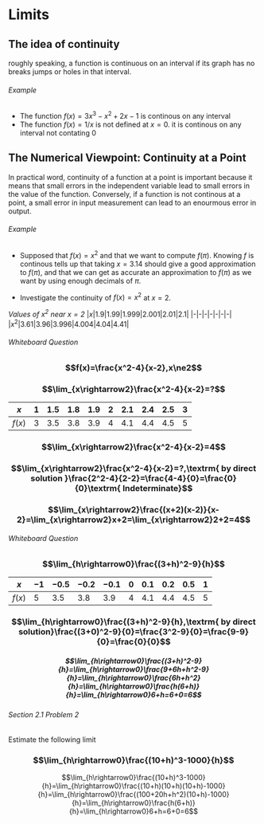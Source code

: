 # Limits

## The idea of continuity
roughly speaking, a function is continuous on an interval if its graph has no breaks jumps or holes in that interval.
###### Example
- The function $f(x)=3x^3-x^2+2x-1$ is continous on any interval
- The function $f(x)=1/x$ is not defined at $x=0$. it is continous on any interval not contating 0
## The Numerical Viewpoint: Continuity at a Point
In practical word, continuity of a function at a point is important because it means that small errors in the independent variable lead to small errors in the value of the function. Conversely, if a function is not continous at a point, a small error in input measurement can lead to an enourmous error in output.
###### Example
- Supposed that $f(x)=x^2$ and that we want to compute $f(\pi)$. Knowing $f$ is continous tells up that taking $x=3.14$ should give a good approximation to $f(\pi)$, and that we can get as accurate an approximation to $f(\pi)$ as we want by using enough decimals of $\pi$.

- Investigate the continuity of $f(x)=x^2$ at $x=2$.

_Values of $x^2$ near $x=2$_
|$x$|$1.9$|$1.99$|$1.999$|$2.001$|$2.01$|$2.1$|
|-|-|-|-|-|-|-|
|$x^2$|$3.61$|$3.96$|$3.996$|$4.004$|$4.04$|$4.41$|

###### Whiteboard Question
### $$f(x)=\frac{x^2-4}{x-2},x\ne2$$
### $$\lim_{x\rightarrow2}\frac{x^2-4}{x-2}=?$$
|$x$|$1$|$1.5$|$1.8$|$1.9$|$2$|$2.1$|$2.4$|$2.5$|$3$|
|-|-|-|-|-|-|-|-|-|-|
|$f(x)$|$3$|$3.5$|$3.8$|$3.9$|$4$|$4.1$|$4.4$|$4.5$|$5$|
### $$\lim_{x\rightarrow2}\frac{x^2-4}{x-2}=4$$
### $$\lim_{x\rightarrow2}\frac{x^2-4}{x-2}=?,\textrm{ by direct solution }\frac{2^2-4}{2-2}=\frac{4-4}{0}=\frac{0}{0}\textrm{ Indeterminate}$$
### $$\lim_{x\rightarrow2}\frac{(x+2)(x-2)}{x-2}=\lim_{x\rightarrow2}x+2=\lim_{x\rightarrow2}2+2=4$$

###### Whiteboard Question
### $$\lim_{h\rightarrow0}\frac{(3+h)^2-9}{h}$$
|$x$|$-1$|$-0.5$|$-0.2$|$-0.1$|$0$|$0.1$|$0.2$|$0.5$|$1$|
|-|-|-|-|-|-|-|-|-|-|
|$f(x)$|$5$|$3.5$|$3.8$|$3.9$|$4$|$4.1$|$4.4$|$4.5$|$5$|
### $$\lim_{h\rightarrow0}\frac{(3+h)^2-9}{h},\textrm{ by direct solution}\frac{(3+0)^2-9}{0}=\frac{3^2-9}{0}=\frac{9-9}{0}=\frac{0}{0}$$
##### $$\lim_{h\rightarrow0}\frac{(3+h)^2-9}{h}=\lim_{h\rightarrow0}\frac{9+6h+h^2-9}{h}=\lim_{h\rightarrow0}\frac{6h+h^2}{h}=\lim_{h\rightarrow0}\frac{h(6+h)}{h}=\lim_{h\rightarrow0}6+h=6+0=6$$
###### Section 2.1 Problem 2
Estimate the following limit
### $$\lim_{h\rightarrow0}\frac{(10+h)^3-1000}{h}$$
$$\lim_{h\rightarrow0}\frac{(10+h)^3-1000}{h}=\lim_{h\rightarrow0}\frac{(10+h)(10+h)(10+h)-1000}{h}=\lim_{h\rightarrow0}\frac{(100+20h+h^2)(10+h)-1000}{h}=\lim_{h\rightarrow0}\frac{h(6+h)}{h}=\lim_{h\rightarrow0}6+h=6+0=6$$